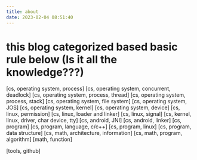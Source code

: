 ```yaml
---
title: about
date: 2023-02-04 08:51:40
---
```

# this blog categorized based basic rule below (Is it all the knowledge???)
[cs, operating system, process]
[cs, operating system, concurrent, deadlock]
[cs, operating system, process, thread]
[cs, operating system, process, stack]
[cs, operating system, file system]
[cs, operating system, JOS]
[cs, operating system, kernel]
[cs, operating system, device]
[cs, linux, permission]
[cs, linux, loader and linker]
[cs, linux, signal]
[cs, kernel, linux, driver, char device, tty]
[cs, android, JNI]
[cs, android, linker]
[cs, program]
[cs, program, language, c/c++]
[cs, program, linux]
[cs, program, data structure]
[cs, math, architecture, information]
[cs, math, program, algorithm]
[math, function]

[tools, github]


